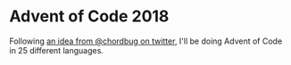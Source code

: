 # Advent of Code 2018

Following [an idea from @chordbug on twitter][tweet], I'll be doing Advent of Code in 25 different languages.

[tweet]: https://twitter.com/chordbug/status/1068321394897899520
